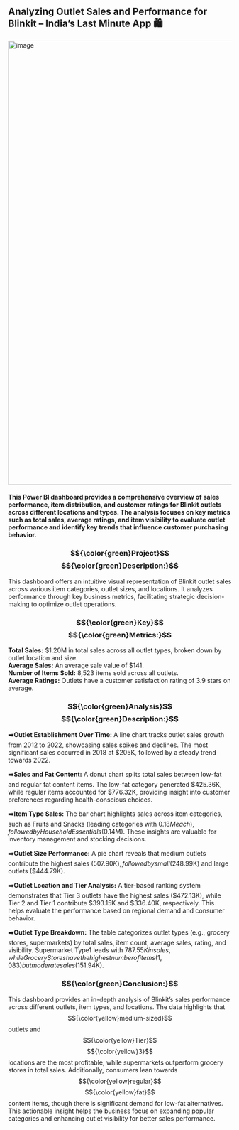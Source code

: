 ## Analyzing Outlet Sales and Performance for Blinkit – India’s Last Minute App 🛍️

<img width="1000" alt="image" src=https://github.com/user-attachments/assets/8f85ef6f-2aae-4c53-85f9-91d021e9febf>

#### This Power BI dashboard provides a comprehensive overview of sales performance, item distribution, and customer ratings for Blinkit outlets across different locations and types. The analysis focuses on key metrics such as total sales, average ratings, and item visibility to evaluate outlet performance and identify key trends that influence customer purchasing behavior.

 ###  $${\color{green}Project}$$ $${\color{green}Description:}$$

This dashboard offers an intuitive visual representation of Blinkit outlet sales across various item categories, outlet sizes, and locations. It analyzes performance through key business metrics, facilitating strategic decision-making to optimize outlet operations.

 ###  $${\color{green}Key}$$ $${\color{green}Metrics:}$$

**Total Sales:**  $1.20M in total sales across all outlet types, broken down by outlet location and size.  
**Average Sales:** An average sale value of $141.  
**Number of Items Sold:** 8,523 items sold across all outlets.  
**Average Ratings:** Outlets have a customer satisfaction rating of 3.9 stars on average.  

 ###  $${\color{green}Analysis}$$ $${\color{green}Description:}$$

➡️**Outlet Establishment Over Time:** A line chart tracks outlet sales growth from 2012 to 2022, showcasing sales spikes and declines. The most significant sales occurred in 2018 at $205K, followed by a steady trend towards 2022.

➡️**Sales and Fat Content:** A donut chart splits total sales between low-fat and regular fat content items. The low-fat category generated $425.36K, while regular items accounted for $776.32K, providing insight into customer preferences regarding health-conscious choices.

➡️**Item Type Sales:** The bar chart highlights sales across item categories, such as Fruits and Snacks (leading categories with $0.18M each), followed by Household Essentials ($0.14M). These insights are valuable for inventory management and stocking decisions.

➡️**Outlet Size Performance:** A pie chart reveals that medium outlets contribute the highest sales ($507.90K), followed by small ($248.99K) and large outlets ($444.79K).

➡️**Outlet Location and Tier Analysis:** A tier-based ranking system demonstrates that Tier 3 outlets have the highest sales ($472.13K), while Tier 2 and Tier 1 contribute $393.15K and $336.40K, respectively. This helps evaluate the performance based on regional demand and consumer behavior.

➡️**Outlet Type Breakdown:** The table categorizes outlet types (e.g., grocery stores, supermarkets) by total sales, item count, average sales, rating, and visibility. Supermarket Type1 leads with $787.55K in sales, while Grocery Stores have the highest number of items (1,083) but moderate sales ($151.94K).

### $${\color{green}Conclusion:}$$ 

This dashboard provides an in-depth analysis of Blinkit’s sales performance across different outlets, item types, and locations. The data highlights that $${\color{yellow}medium-sized}$$ outlets and $${\color{yellow}Tier}$$ $${\color{yellow}3}$$ locations are the most profitable, while supermarkets outperform grocery stores in total sales. Additionally, consumers lean towards $${\color{yellow}regular}$$ $${\color{yellow}fat}$$ content items, though there is significant demand for low-fat alternatives. This actionable insight helps the business focus on expanding popular categories and enhancing outlet visibility for better sales performance.
